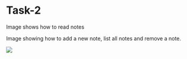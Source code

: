 # Task-2

Image shows how to read notes

<!-- <img src="./notes-app2.png"> -->

Image showing how to add a new note, list all notes and remove a note.

<img src="./notes-app.png">
